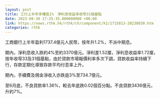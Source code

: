 ```yaml
---
layout: post
title: 工行上半年多賺逾1%　淨利息收益率收窄31個基點
date: 2023-08-30 17:25:35.000000000 +08:00
link: https://news.rthk.hk/rthk/ch/component/k2/1715813-20230830.htm
categories: rthk
---
```


工商銀行上半年盈利1737.4億元人民幣，按年升1.2%，不派中期息。

期內，淨利息收入跌約4%至約3370億元。淨利差1.52厘，淨利息收益率1.72厘，按年收窄33及31個基點，由於貸款市場報價利率多次下調，貸款收益率持續下行，存款定期化導致存款平均付息率上升。

期內，手續費及佣金淨收入亦跌逾3%至734.7億元。

至6月底，不良貸款率1.36%，較去年底跌0.02個百分點。不良貸款3436億元，升約7%。
